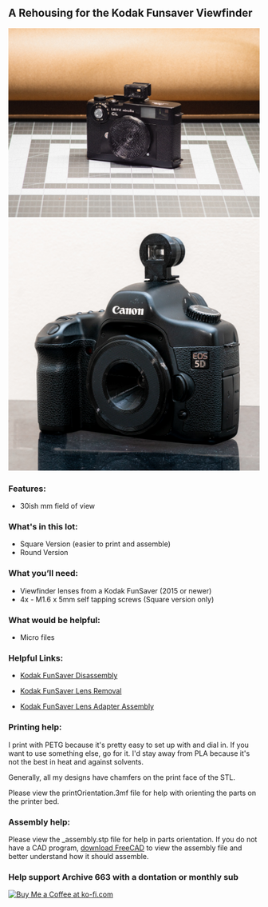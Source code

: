 ## A Rehousing for the Kodak Funsaver Viewfinder

![viewFinder_SQ](https://github.com/Archive-663/kodakFunsaver/blob/main/viewFinder/ASSETS/PANA1783.jpg)
![viewFinder_round](https://github.com/Archive-663/kodakFunsaver/blob/main/viewFinder/ASSETS/GMP01690.jpg)

### Features:
- 30ish mm field of view

### What's in this lot:
- Square Version (easier to print and assemble)
- Round Version

### What you’ll need:
- Viewfinder lenses from a Kodak FunSaver (2015 or newer)
- 4x - M1.6 x 5mm self tapping screws (Square version only)

### What would be helpful:
- Micro files

### Helpful Links:
- [Kodak FunSaver Disassembly](https://www.youtube.com/watch?v=eMyq5sUIDkU)

- [Kodak FunSaver Lens Removal](https://www.youtube.com/watch?v=mniP1P2PrpM)

- [Kodak FunSaver Lens Adapter Assembly](https://www.youtube.com/watch?v=7Ed5-oDCAb8)

### Printing help:
I print with PETG because it's pretty easy to set up with and dial in. If you want to use something else, go for it. I'd stay away from PLA because it's not the best in heat and against solvents. 

Generally, all my designs have chamfers on the print face of the STL.

Please view the printOrientation.3mf file for help with orienting the parts on the printer bed. 

### Assembly help:
Please view the _assembly.stp file for help in parts orientation. If you do not have a CAD program, <a href="https://www.freecad.org/downloads.php" target="_blank">download FreeCAD</a> to view the assembly file and better understand how it should assemble.

### Help support Archive 663 with a dontation or monthly sub
<a href='https://ko-fi.com/P5P3MHMSF' target='_blank'><img height='36' style='border:0px;height:36px;' src='https://storage.ko-fi.com/cdn/kofi2.png?v=3' border='0' alt='Buy Me a Coffee at ko-fi.com' /></a>

